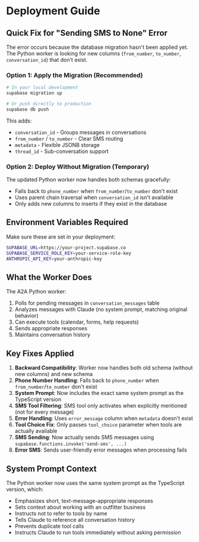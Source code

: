 # Deployment Guide

## Quick Fix for "Sending SMS to None" Error

The error occurs because the database migration hasn't been applied yet. The Python worker is looking for new columns (`from_number`, `to_number`, `conversation_id`) that don't exist.

### Option 1: Apply the Migration (Recommended)

```bash
# In your local development
supabase migration up

# Or push directly to production
supabase db push
```

This adds:
- `conversation_id` - Groups messages in conversations
- `from_number` / `to_number` - Clear SMS routing
- `metadata` - Flexible JSONB storage
- `thread_id` - Sub-conversation support

### Option 2: Deploy Without Migration (Temporary)

The updated Python worker now handles both schemas gracefully:
- Falls back to `phone_number` when `from_number`/`to_number` don't exist
- Uses parent chain traversal when `conversation_id` isn't available
- Only adds new columns to inserts if they exist in the database

## Environment Variables Required

Make sure these are set in your deployment:

```bash
SUPABASE_URL=https://your-project.supabase.co
SUPABASE_SERVICE_ROLE_KEY=your-service-role-key
ANTHROPIC_API_KEY=your-anthropic-key
```

## What the Worker Does

The A2A Python worker:
1. Polls for pending messages in `conversation_messages` table
2. Analyzes messages with Claude (no system prompt, matching original behavior)
3. Can execute tools (calendar, forms, help requests)
4. Sends appropriate responses
5. Maintains conversation history

## Key Fixes Applied

1. **Backward Compatibility**: Worker now handles both old schema (without new columns) and new schema
2. **Phone Number Handling**: Falls back to `phone_number` when `from_number`/`to_number` don't exist
3. **System Prompt**: Now includes the exact same system prompt as the TypeScript version
4. **SMS Tool Filtering**: SMS tool only activates when explicitly mentioned (not for every message)
5. **Error Handling**: Uses `error_message` column when `metadata` doesn't exist
6. **Tool Choice Fix**: Only passes `tool_choice` parameter when tools are actually available
7. **SMS Sending**: Now actually sends SMS messages using `supabase.functions.invoke('send-sms', ...)`
8. **Error SMS**: Sends user-friendly error messages when processing fails

## System Prompt Context

The Python worker now uses the same system prompt as the TypeScript version, which:
- Emphasizes short, text-message-appropriate responses
- Sets context about working with an outfitter business
- Instructs not to refer to tools by name
- Tells Claude to reference all conversation history
- Prevents duplicate tool calls
- Instructs Claude to run tools immediately without asking permission